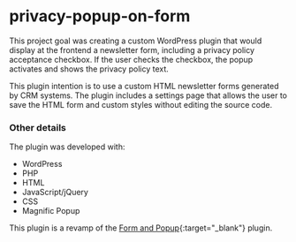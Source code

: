 # privacy-popup-on-form

This project goal was creating a custom WordPress plugin that would display at the frontend a newsletter form, including a privacy policy acceptance checkbox. If the user checks the checkbox, the popup activates and shows the privacy policy text.

This plugin intention is to use a custom HTML newsletter forms generated by CRM systems. The plugin includes a settings page that allows the user to save the HTML form and custom styles without editing the source code.

### Other details

The plugin was developed with:
<ul>
<li>WordPress</li>
<li>PHP</li>
<li>HTML</li>
<li>JavaScript/jQuery</li>
<li>CSS</li>
<li>Magnific Popup</li>
</ul>

This plugin is a revamp of the [Form and Popup](https://github.com/vianeylinares/form-and-popup){:target="_blank"} plugin.